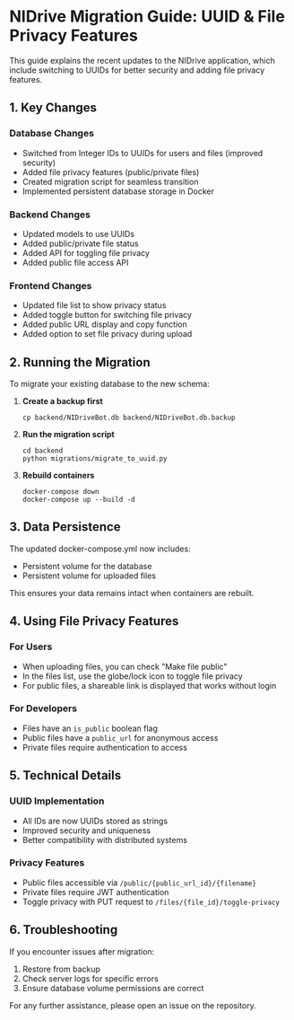 # NIDrive Migration Guide: UUID & File Privacy Features

This guide explains the recent updates to the NIDrive application, which include switching to UUIDs for better security and adding file privacy features.

## 1. Key Changes

### Database Changes
- Switched from Integer IDs to UUIDs for users and files (improved security)
- Added file privacy features (public/private files)
- Created migration script for seamless transition
- Implemented persistent database storage in Docker

### Backend Changes
- Updated models to use UUIDs
- Added public/private file status
- Added API for toggling file privacy
- Added public file access API

### Frontend Changes
- Updated file list to show privacy status
- Added toggle button for switching file privacy
- Added public URL display and copy function
- Added option to set file privacy during upload

## 2. Running the Migration

To migrate your existing database to the new schema:

1. **Create a backup first**
   ```
   cp backend/NIDriveBot.db backend/NIDriveBot.db.backup
   ```

2. **Run the migration script**
   ```
   cd backend
   python migrations/migrate_to_uuid.py
   ```

3. **Rebuild containers**
   ```
   docker-compose down
   docker-compose up --build -d
   ```

## 3. Data Persistence

The updated docker-compose.yml now includes:
- Persistent volume for the database
- Persistent volume for uploaded files

This ensures your data remains intact when containers are rebuilt.

## 4. Using File Privacy Features

### For Users
- When uploading files, you can check "Make file public"
- In the files list, use the globe/lock icon to toggle file privacy
- For public files, a shareable link is displayed that works without login

### For Developers
- Files have an `is_public` boolean flag
- Public files have a `public_url` for anonymous access
- Private files require authentication to access

## 5. Technical Details

### UUID Implementation
- All IDs are now UUIDs stored as strings
- Improved security and uniqueness
- Better compatibility with distributed systems

### Privacy Features
- Public files accessible via `/public/{public_url_id}/{filename}`
- Private files require JWT authentication
- Toggle privacy with PUT request to `/files/{file_id}/toggle-privacy`

## 6. Troubleshooting

If you encounter issues after migration:
1. Restore from backup
2. Check server logs for specific errors
3. Ensure database volume permissions are correct

For any further assistance, please open an issue on the repository.
